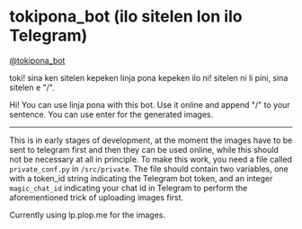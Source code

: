 # tokipona_bot (ilo sitelen lon ilo Telegram)

[@tokipona_bot](t.me/tokipona_bot)

toki! sina ken sitelen kepeken linja pona kepeken ilo ni! sitelen ni li pini, sina sitelen e "/".

Hi! You can use linja pona with this bot. Use it online and append "/" to your sentence. You can use enter for the generated images.

---

This is in early stages of development, at the moment the images have to be sent to telegram first and then they can be used online, while this should not be necessary at all in principle. To make this work, you need a file called `private_conf.py` in `/src/private`. The file should contain two variables, one with a token_id string indicating the Telegram bot token, and an integer `magic_chat_id` indicating your chat id in Telegram to perform the aforementioned trick of uploading images first.

Currently using lp.plop.me for the images. 
